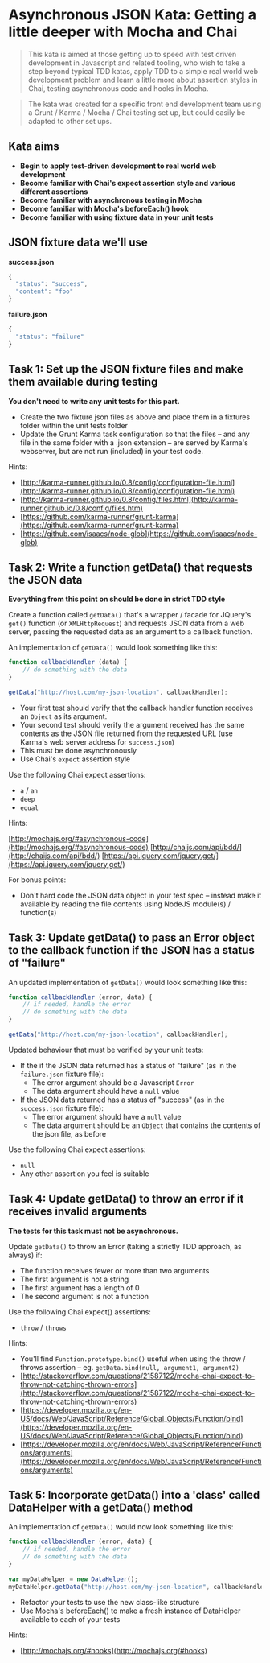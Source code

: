 # Asynchronous JSON Kata: Getting a little deeper with Mocha and Chai

> This kata is aimed at those getting up to speed with test driven development in Javascript and related tooling, who wish to take a step beyond typical TDD katas, apply TDD to a simple real world web development problem and learn a little more about assertion styles in Chai, testing asynchronous code and hooks in Mocha.

> The kata was created for a specific front end development team using a Grunt / Karma / Mocha / Chai testing set up, but could easily be adapted to other set ups.


## Kata aims

* **Begin to apply test-driven development to real world web development**
* **Become familiar with Chai's expect assertion style and various different assertions**
* **Become familiar with asynchronous testing in Mocha**
* **Become familiar with Mocha's beforeEach() hook**
* **Become familiar with using fixture data in your unit tests**

## JSON fixture data we'll use

**success.json**

```js
{
  "status": "success",
  "content": "foo"
}
```

**failure.json**

```js
{
  "status": "failure"
}
```

## Task 1: Set up the JSON fixture files and make them available during testing

**You don't need to write any unit tests for this part.**

* Create the two fixture json files as above and place them in a fixtures folder within the unit tests folder
* Update the Grunt Karma task configuration so that the files – and any file in the same folder with a .json extension – are served by Karma's webserver, but are not run (included) in your test code.

Hints:

* [http://karma-runner.github.io/0.8/config/configuration-file.html](http://karma-runner.github.io/0.8/config/configuration-file.html)
* [http://karma-runner.github.io/0.8/config/files.html](http://karma-runner.github.io/0.8/config/files.htm)
* [https://github.com/karma-runner/grunt-karma](https://github.com/karma-runner/grunt-karma)
* [https://github.com/isaacs/node-glob](https://github.com/isaacs/node-glob)

## Task 2: Write a function getData() that requests the JSON data

**Everything from this point on should be done in strict TDD style**

Create a function called `getData()` that's a wrapper / facade for JQuery's `get()` function (or `XMLHttpRequest`) and requests JSON data from a web server, passing the requested data as an argument to a callback function.

An implementation of `getData()` would look something like this:

```js
function callbackHandler (data) {
    // do something with the data
}
  
getData("http://host.com/my-json-location", callbackHandler);
```

* Your first test should verify that the callback handler function receives an `Object` as its argument.
* Your second test should verify the argument received has the same contents as the JSON file returned from the requested URL (use Karma's web server address for `success.json`)
* This must be done asynchronously
* Use Chai's `expect` assertion style

Use the following Chai expect assertions:

* `a` / `an`
* `deep`
* `equal`

Hints:

[http://mochajs.org/#asynchronous-code](http://mochajs.org/#asynchronous-code)
[http://chaijs.com/api/bdd/](http://chaijs.com/api/bdd/)
[https://api.jquery.com/jquery.get/](https://api.jquery.com/jquery.get/)

For bonus points:

* Don't hard code the JSON data object in your test spec – instead make it available by reading the file contents using NodeJS module(s) / function(s)

## Task 3: Update getData() to pass an Error object to the callback function if the JSON has a status of "failure"

An updated implementation of `getData()` would look something like this:

```js
function callbackHandler (error, data) {
    // if needed, handle the error
    // do something with the data
}
  
getData("http://host.com/my-json-location", callbackHandler);
```

Updated behaviour that must be verified by your unit tests:

* If the if the JSON data returned has a status of "failure" (as in the `failure.json` fixture file):
	* The error argument should be a Javascript `Error`
	* The data argument should have a `null` value
* If the JSON data returned has a status of "success" (as in the `success.json` fixture file):
	* The error argument should have a `null` value
	* The data argument should be an `Object` that contains the contents of the json file, as before

Use the following Chai expect assertions:

* `null`
* Any other assertion you feel is suitable

## Task 4: Update getData() to throw an error if it receives invalid arguments

**The tests for this task must not be asynchronous.**

Update `getData()` to throw an Error (taking a strictly TDD approach, as always) if:

* The function receives fewer or more than two arguments
* The first argument is not a string
* The first argument has a length of 0
* The second argument is not a function

Use the following Chai expect() assertions:

* `throw` / `throws`

Hints:

* You'll find `Function.prototype.bind()` useful when using the throw / throws assertion – eg. `getData.bind(null, argument1, argument2)`
* [http://stackoverflow.com/questions/21587122/mocha-chai-expect-to-throw-not-catching-thrown-errors](http://stackoverflow.com/questions/21587122/mocha-chai-expect-to-throw-not-catching-thrown-errors)
* [https://developer.mozilla.org/en-US/docs/Web/JavaScript/Reference/Global_Objects/Function/bind](https://developer.mozilla.org/en-US/docs/Web/JavaScript/Reference/Global_Objects/Function/bind)
* [https://developer.mozilla.org/en/docs/Web/JavaScript/Reference/Functions/arguments](https://developer.mozilla.org/en/docs/Web/JavaScript/Reference/Functions/arguments)

## Task 5: Incorporate getData() into a 'class' called DataHelper with a getData() method

An implementation of `getData()` would now look something like this:

```js
function callbackHandler (error, data) {
    // if needed, handle the error
    // do something with the data
}
 
var myDataHelper = new DataHelper();
myDataHelper.getData("http://host.com/my-json-location", callbackHandler);
```

* Refactor your tests to use the new class-like structure
* Use Mocha's beforeEach() to make a fresh instance of DataHelper available to each of your tests

Hints:

* [http://mochajs.org/#hooks](http://mochajs.org/#hooks)
